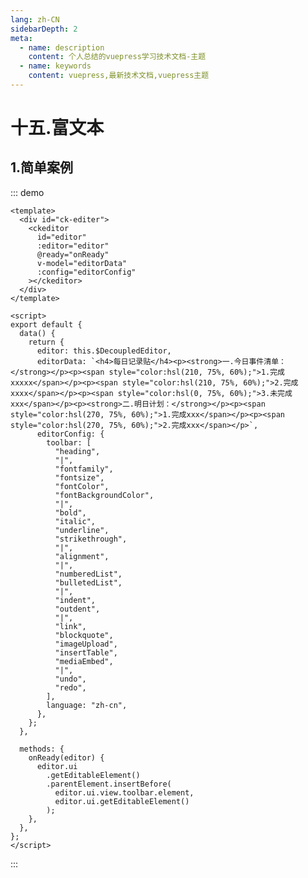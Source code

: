 ```yaml
---
lang: zh-CN
sidebarDepth: 2
meta:
  - name: description
    content: 个人总结的vuepress学习技术文档-主题
  - name: keywords
    content: vuepress,最新技术文档,vuepress主题
---
```


# 十五.富文本

## 1.简单案例

::: demo

```vue
<template>
  <div id="ck-editer">
    <ckeditor
      id="editor"
      :editor="editor"
      @ready="onReady"
      v-model="editorData"
      :config="editorConfig"
    ></ckeditor>
  </div>
</template>

<script>
export default {
  data() {
    return {
      editor: this.$DecoupledEditor,
      editorData: `<h4>每日记录贴</h4><p><strong>一.今日事件清单：</strong></p><p><span style="color:hsl(210, 75%, 60%);">1.完成xxxxx</span></p><p><span style="color:hsl(210, 75%, 60%);">2.完成xxxx</span></p><p><span style="color:hsl(0, 75%, 60%);">3.未完成xxx</span></p><p><strong>二.明日计划：</strong></p><p><span style="color:hsl(270, 75%, 60%);">1.完成xxx</span></p><p><span style="color:hsl(270, 75%, 60%);">2.完成xxx</span></p>`,
      editorConfig: {
        toolbar: [
          "heading",
          "|",
          "fontfamily",
          "fontsize",
          "fontColor",
          "fontBackgroundColor",
          "|",
          "bold",
          "italic",
          "underline",
          "strikethrough",
          "|",
          "alignment",
          "|",
          "numberedList",
          "bulletedList",
          "|",
          "indent",
          "outdent",
          "|",
          "link",
          "blockquote",
          "imageUpload",
          "insertTable",
          "mediaEmbed",
          "|",
          "undo",
          "redo",
        ],
        language: "zh-cn",
      },
    };
  },

  methods: {
    onReady(editor) {
      editor.ui
        .getEditableElement()
        .parentElement.insertBefore(
          editor.ui.view.toolbar.element,
          editor.ui.getEditableElement()
        );
    },
  },
};
</script>
```

:::

<style lang="less">
.document-editor {
  border: 1px solid var(--ck-color-base-border);
  border-radius: var(--ck-border-radius);
  display: flex;
  flex-flow: column nowrap;

}
  .ck.ck-toolbar {
    z-index: 1;
    box-shadow: 0 0 5px hsla(0, 0%, 0%, 0.2);
    border-bottom: 1px solid var(--ck-color-toolbar-border);
    border: 0;
    border-radius: 0;
  }
  .ck.ck-content {
    min-height: 300px;
    line-height: normal;
  }
</style>
